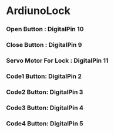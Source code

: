 ArdiunoLock
===========
<h3>Open Button : DigitalPin 10</h3>
<h3>Close Button : DigitalPin 9</h3>
<h3>Servo Motor For Lock : DigitalPin 11</h3>
<h3>Code1 Button: DigitalPin 2</h3>
<h3>Code2 Button: DigitalPin 3</h3>
<h3>Code3 Button: DigitalPin 4</h3>
<h3>Code4 Button: DigitalPin 5</h3>
